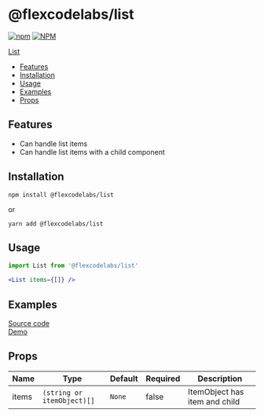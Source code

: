 # @flexcodelabs/list

[![npm](https://img.shields.io/npm/v/@flexcodelabs/list)](https://www.npmjs.com/package/@flexcodelabs/list) [![NPM](https://img.shields.io/npm/l/@flexcodelabs/list)](https://www.npmjs.com/package/@flexcodelabs/list)

[List](#@flexcodelabs/list)

- [Features](#features)
- [Installation](#installation)
- [Usage](#usage)
- [Examples](#examples)
- [Props](#props)

## Features

- Can handle list items
- Can handle list items with a child component

## Installation

`npm install @flexcodelabs/list`

or

`yarn add @flexcodelabs/list`

## Usage

```jsx
import List from '@flexcodelabs/list'

<List items={[]} />
```

## Examples

[Source code](https://github.com/flexcodelabs/flexcode-list)  
[Demo](${demo_link})

## Props

| Name  | Type                       | Default | Required | Description  |
| ----- | -------------------------- | ------- | -------- | ------------ |
| items | `(string or itemObject)[]` | `None`  | false    | ItemObject has item and child|
